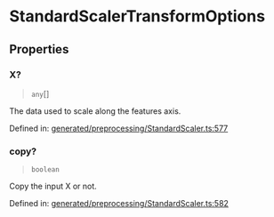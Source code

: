 # StandardScalerTransformOptions

## Properties

### X?

> `any`[]

The data used to scale along the features axis.

Defined in:  [generated/preprocessing/StandardScaler.ts:577](https://github.com/transitive-bullshit/scikit-learn-ts/blob/b59c1ff/packages/sklearn/src/generated/preprocessing/StandardScaler.ts#L577)

### copy?

> `boolean`

Copy the input X or not.

Defined in:  [generated/preprocessing/StandardScaler.ts:582](https://github.com/transitive-bullshit/scikit-learn-ts/blob/b59c1ff/packages/sklearn/src/generated/preprocessing/StandardScaler.ts#L582)
